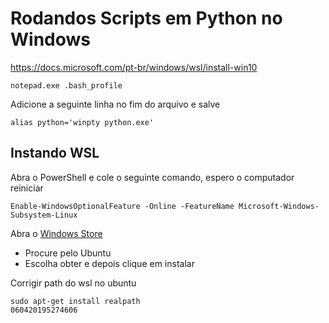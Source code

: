 # Rodandos Scripts em Python no Windows

https://docs.microsoft.com/pt-br/windows/wsl/install-win10

    notepad.exe .bash_profile

Adicione a seguinte linha no fim do arquivo e salve

    alias python='winpty python.exe'

## Instando WSL

Abra o PowerShell e cole o seguinte comando, espero o computador reiniciar

    Enable-WindowsOptionalFeature -Online -FeatureName Microsoft-Windows-Subsystem-Linux


Abra o [Windows Store](https://www.microsoft.com/pt-br/store/b/home)
- Procure pelo Ubuntu
- Escolha obter e depois clique em instalar

Corrigir path do wsl no ubuntu
    
    sudo apt-get install realpath
    060420195274606

